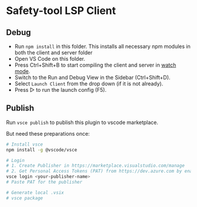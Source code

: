 # Safety-tool LSP Client

## Debug

- Run `npm install` in this folder. This installs all necessary npm modules in both the client and server folder
- Open VS Code on this folder.
- Press Ctrl+Shift+B to start compiling the client and server in [watch mode](https://code.visualstudio.com/docs/editor/tasks#:~:text=The%20first%20entry%20executes,the%20HelloWorld.js%20file.).
- Switch to the Run and Debug View in the Sidebar (Ctrl+Shift+D).
- Select `Launch Client` from the drop down (if it is not already).
- Press ▷ to run the launch config (F5).

## Publish

Run `vsce publish` to publish this plugin to vscode marketplace.

But need these preparations once:

```bash
# Install vsce
npm install -g @vscode/vsce

# Login
# 1. Create Publisher in https://marketplace.visualstudio.com/manage
# 2. Get Personal Access Tokens (PAT) from https://dev.azure.com by enabling Marketplace (Manage) permission
vsce login <your-publisher-name>
# Paste PAT for the publisher

# Generate local .vsix
# vsce package
```
